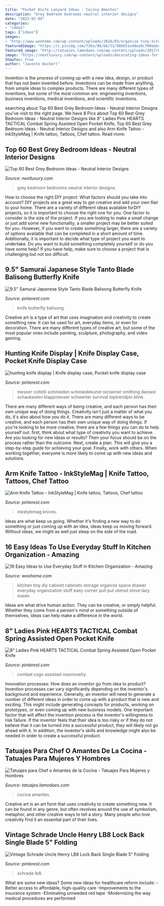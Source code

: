 ```yaml
---
title: "Pocket Knife Lanyard Ideas : Cocina Amantes"
description: "Grey bedroom bedrooms neutral interior designs"
date: "2023-02-04"
categories:
- "ideas"
tags: ["ideas"]
images:
- "http://www.woohome.com/wp-content/uploads/2016/03/organize-tiny-kitchen-8_2.jpg"
featuredImage: "https://i.pinimg.com/736x/98/b6/51/98b651e48ea9c700dabcbc6ce604ea57.jpg"
featured_image: "http://tatuajes.lamodaes.com/wp-content/uploads/2017/03/tatuajes-para-chef-o-amantes-de-la-cocina-18.jpg"
image: "https://nextluxury.com/wp-content/uploads/decorating-ideas-for-grey-bedrooms.jpg"
ShowToc: true
author: "Javonte Wuckert"
---
```



Invention is the process of coming up with a new idea, design, or product that has not been invented before. Inventions can be made from anything, from simple ideas to complex products. There are many different types of inventions, but some of the most common are: engineering inventions, business inventions, medical inventions, and scientific inventions.

	

		
searching about Top 60 Best Grey Bedroom Ideas - Neutral Interior Designs you've visit to the right page. We have 8 Pics about Top 60 Best Grey Bedroom Ideas - Neutral Interior Designs like 8&quot; Ladies Pink HEARTS TACTICAL Combat Spring Assisted Open Pocket Knife, Top 60 Best Grey Bedroom Ideas - Neutral Interior Designs and also Arm Knife Tattoo - InkStyleMag | Knife tattoo, Tattoos, Chef tattoo. Read more:
		
    
## Top 60 Best Grey Bedroom Ideas - Neutral Interior Designs

<img loading=lazy src="https://nextluxury.com/wp-content/uploads/decorating-ideas-for-grey-bedrooms.jpg" onerror="this.onerror=null;this.src='https://tse4.mm.bing.net/th?id=OIP.qiM04GG8tsVU47z16fwUAgAAAA&amp;pid=15.1';" alt="Top 60 Best Grey Bedroom Ideas - Neutral Interior Designs">

_Source: nextluxury.com_

>grey bedroom bedrooms neutral interior designs. 

	

How to choose the right DIY project: What factors should you take into account?
DIY projects are a great way to get creative and add your own flair to your home. There are a variety of different ideas available forDIY projects, so it is important to choose the right one for you. One factor to consider is the size of the project. If you are looking to make a small change or just add some new functionality, a smaller project may be better suited for you. However, if you want to create something larger, there are a variety of options available that can be completed in a short amount of time. Additionally, it is important to decide what type of project you want to undertake. Do you want to build something completely yourself or do you have some help? If you have help, make sure to choose a project that is challenging but not too difficult.

    
## 9.5&quot; Samurai Japanese Style Tanto Blade Balisong Butterfly Knife

<img loading=lazy src="https://i.pinimg.com/736x/0a/13/94/0a13945cfa2c49288ef6e8612db3c89e.jpg" onerror="this.onerror=null;this.src='https://tse4.mm.bing.net/th?id=OIP.UEWXa__cc1qdUGfbYVJ2uQHaHa&amp;pid=15.1';" alt="9.5&quot; Samurai Japanese Style Tanto Blade Balisong Butterfly Knife">

_Source: pinterest.com_

>knife butterfly balisong. 

	

Creative art is a type of art that uses imagination and creativity to create something new. It can be used for art, everyday items, or even for decoration. There are many different types of creative art, but some of the most popular ones include painting, sculpture, photography, and video gaming.

    
## Hunting Knife Display | Knife Display Case, Pocket Knife Display Case

<img loading=lazy src="https://i.pinimg.com/originals/f7/4d/82/f74d821449e39166d2d3e46a1c8041c9.jpg" onerror="this.onerror=null;this.src='https://tse4.mm.bing.net/th?id=OIP.hkBbHQqPriKAx--wpgjUbQHaJ4&amp;pid=15.1';" alt="hunting knife display | Knife display case, Pocket knife display case">

_Source: pinterest.com_

>messer coltelli schmieden schmiedekunst reclaimer smithing damast schaukasten klappmesser schwerter survival toptrendpin blink. 

	

There are many different ways of being creative, and each person has their own unique way of doing things.
Creativity isn't just a matter of what you do, it's also about how you do it. There are many different ways to be creative, and each person has their own unique way of doing things. If you're looking to be more creative, there are a few things you can do to help yourself out. first, think about what type of creativity you want to achieve. Are you looking for new ideas or results? Then your focus should be on the process rather than the outcome. Next, create a plan. This will give you a step-by-step guide for achieving your goal. Finally, work with others. When working together, everyone is more likely to come up with new ideas and solutions.

    
## Arm Knife Tattoo - InkStyleMag | Knife Tattoo, Tattoos, Chef Tattoo

<img loading=lazy src="https://i.pinimg.com/736x/ea/e9/a4/eae9a4a08830d88ee6929afeb78f5379.jpg" onerror="this.onerror=null;this.src='https://tse2.mm.bing.net/th?id=OIP.wt-w7zKKzdOZhTMibtVIUAHaJS&amp;pid=15.1';" alt="Arm Knife Tattoo - InkStyleMag | Knife tattoo, Tattoos, Chef tattoo">

_Source: pinterest.com_

>inkstylemag knives. 

	

Ideas are what keep us going. Whether it's finding a new way to do something or just coming up with an idea, ideas keep us moving forward. Without ideas, we might as well just sleep on the side of the road.

    
## 16 Easy Ideas To Use Everyday Stuff In Kitchen Organization - Amazing

<img loading=lazy src="http://www.woohome.com/wp-content/uploads/2016/03/organize-tiny-kitchen-8_2.jpg" onerror="this.onerror=null;this.src='https://tse3.mm.bing.net/th?id=OIP.3XHYFOaY4WSiRjPwL4IzhwHaJ4&amp;pid=15.1';" alt="16 Easy Ideas to Use Everyday Stuff in Kitchen Organization - Amazing">

_Source: woohome.com_

>kitchen tiny diy cabinet cabinets storage organize space drawer everyday organization stuff easy corner pull put utensil stove lazy susan. 

	

Ideas are what drive human action. They can be creative, or simply helpful. Whether they come from a person's mind or something outside of themselves, ideas can help make a difference in the world.

    
## 8&quot; Ladies Pink HEARTS TACTICAL Combat Spring Assisted Open Pocket Knife

<img loading=lazy src="https://i.pinimg.com/736x/98/b6/51/98b651e48ea9c700dabcbc6ce604ea57.jpg" onerror="this.onerror=null;this.src='https://tse4.mm.bing.net/th?id=OIP.jvFa6vMMKw37WlTxWX_GJQHaHa&amp;pid=15.1';" alt="8&quot; Ladies Pink HEARTS TACTICAL Combat Spring Assisted Open Pocket Knife">

_Source: pinterest.com_

>combat csgo assisted maxnovelty. 

	

Innovation processes: How does an inventor go from idea to product?
Invention processes can vary significantly depending on the inventor's background and experience. Generally, an inventor will need to generate a number of different ideas in order to come up with a product that is new and exciting. This might include generating concepts for products, working on prototypes, or even coming up with new business models.
One important factor that will affect the invention process is the inventor's willingness to risk failure. If the inventor feels that their idea is too risky or if they do not believe that it can be turned into a successful product, they will likely not go ahead with it. In addition, the inventor's skills and knowledge might also be needed in order to create a successful product.

    
## Tatuajes Para Chef O Amantes De La Cocina - Tatuajes Para Mujeres Y Hombres

<img loading=lazy src="http://tatuajes.lamodaes.com/wp-content/uploads/2017/03/tatuajes-para-chef-o-amantes-de-la-cocina-18.jpg" onerror="this.onerror=null;this.src='https://tse1.mm.bing.net/th?id=OIP.BlWCjZ42VN2TqSGbFnzb3QHaHa&amp;pid=15.1';" alt="Tatuajes para Chef o Amantes de la Cocina - Tatuajes Para Mujeres y Hombres">

_Source: tatuajes.lamodaes.com_

>cocina amantes. 

	

Creative art is an art form that uses creativity to create something new. It can be found in any genre, but often revolves around the use of symbolism, metaphor, and other creative ways to tell a story. Many people who love creativity find it an essential part of their lives.

    
## Vintage Schrade Uncle Henry LB8 Lock Back Single Blade 5&quot; Folding

<img loading=lazy src="https://i.pinimg.com/736x/6a/6c/d5/6a6cd54c84f3e3b4c9eb647ae7c6a9a2.jpg" onerror="this.onerror=null;this.src='https://tse4.mm.bing.net/th?id=OIP.5WSjRnEItlBkTNJ7Nt0d7QHaFr&amp;pid=15.1';" alt="Vintage Schrade Uncle Henry LB8 Lock Back Single Blade 5&quot; Folding">

_Source: pinterest.com_

>schrade lb8. 

	

What are some new ideas?
Some new ideas for healthcare reform include: 
-Better access to affordable, high-quality care 
-Improvements to the insurance system 
-Eliminating unneeded red tape 
-Modernizing the way medical procedures are performed

